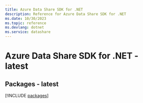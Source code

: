 ```yaml
---
title: Azure Data Share SDK for .NET
description: Reference for Azure Data Share SDK for .NET
ms.date: 10/30/2023
ms.topic: reference
ms.devlang: dotnet
ms.service: datashare
---
```

# Azure Data Share SDK for .NET - latest
## Packages - latest
[!INCLUDE [packages](data-share-index.md)]